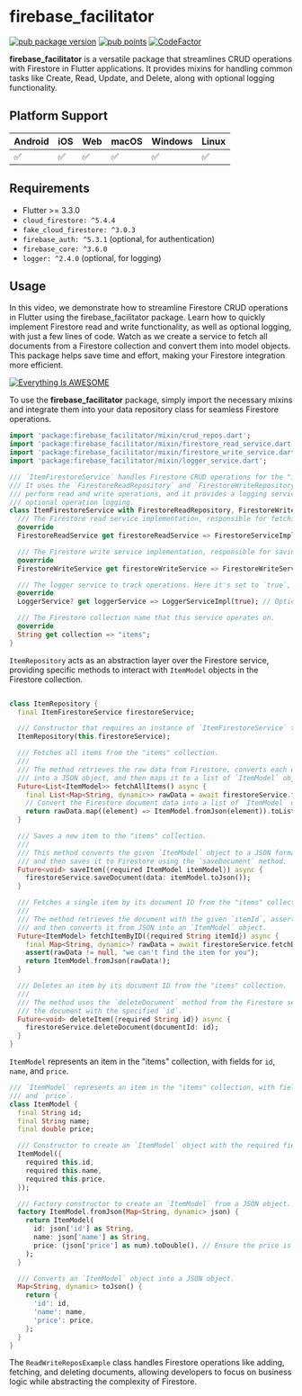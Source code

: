 

# firebase\_facilitator

[![pub package version](https://img.shields.io/pub/v/firebase_facilitator.svg)](https://pub.dev/packages/firebase_facilitator) [![pub points](https://img.shields.io/pub/points/firebase_facilitator?color=2E8B57&label=pub%20points)](https://pub.dev/packages/firebase_facilitator/score) [![CodeFactor](https://www.codefactor.io/repository/github/riadhg-hub/firebase_facilitator/badge)](https://www.codefactor.io/repository/github/riadhg-hub/firebase_facilitator)


**firebase\_facilitator** is a versatile package that streamlines CRUD operations with Firestore in Flutter applications. It provides mixins for handling common tasks like Create, Read, Update, and Delete, along with optional logging functionality.

## Platform Support

| Android | iOS | Web | macOS | Windows | Linux |
| --- | --- | --- | --- | --- | --- |
| ✅   | ✅   | ✅   | ✅   | ✅   | ✅   |

## Requirements

*   Flutter >= 3.3.0
*   `cloud_firestore: ^5.4.4`
*   `fake_cloud_firestore: ^3.0.3`
*   `firebase_auth: ^5.3.1` (optional, for authentication)
*   `firebase_core: ^3.6.0`
*   `logger: ^2.4.0` (optional, for logging)

## Usage

In this video, we demonstrate how to streamline Firestore CRUD operations in Flutter using the firebase_facilitator package. Learn how to quickly implement Firestore read and write functionality, as well as optional logging, with just a few lines of code. Watch as we create a service to fetch all documents from a Firestore collection and convert them into model objects. This package helps save time and effort, making your Firestore integration more efficient.

[![Everything Is AWESOME](https://i9.ytimg.com/vi_webp/pReLQ-5sTaE/mq2.webp?sqp=CJjOqbgG-oaymwEmCMACELQB8quKqQMa8AEB-AH-CYAC0AWKAgwIABABGEsgZShRMA8=&rs=AOn4CLCYyC5yXhKLpiUNef_6jo8QjPa5BQ)](https://www.youtube.com/playlist?list=PLUSagxHszGmP4O3RoNo4C6A9-zK0i37Ql "Everything Is AWESOME")

To use the **firebase\_facilitator** package, simply import the necessary mixins and integrate them into your data repository class for seamless Firestore operations.

```dart
import 'package:firebase_facilitator/mixin/crud_repos.dart';
import 'package:firebase_facilitator/mixin/firestore_read_service.dart';
import 'package:firebase_facilitator/mixin/firestore_write_service.dart';
import 'package:firebase_facilitator/mixin/logger_service.dart';

/// `ItemFirestoreService` handles Firestore CRUD operations for the "items" collection.
/// It uses the `FirestoreReadRepository` and `FirestoreWriteRepository` mixins to
/// perform read and write operations, and it provides a logging service for
/// optional operation logging.
class ItemFirestoreService with FirestoreReadRepository, FirestoreWriteRepository {
  /// The Firestore read service implementation, responsible for fetching data from Firestore.
  @override
  FirestoreReadService get firestoreReadService => FirestoreServiceImpl();

  /// The Firestore write service implementation, responsible for saving and deleting data in Firestore.
  @override
  FirestoreWriteService get firestoreWriteService => FirestoreWriteServiceImpl();

  /// The logger service to track operations. Here it's set to `true`, enabling logging.
  @override
  LoggerService? get loggerService => LoggerServiceImpl(true); // Optional

  /// The Firestore collection name that this service operates on.
  @override
  String get collection => "items";
}

```


`ItemRepository` acts as an abstraction layer over the Firestore service,
providing specific methods to interact with `ItemModel` objects in the Firestore
collection.

```dart

class ItemRepository {
  final ItemFirestoreService firestoreService;

  /// Constructor that requires an instance of `ItemFirestoreService` to be passed in.
  ItemRepository(this.firestoreService);

  /// Fetches all items from the "items" collection.
  ///
  /// The method retrieves the raw data from Firestore, converts each document
  /// into a JSON object, and then maps it to a list of `ItemModel` objects.
  Future<List<ItemModel>> fetchAllItems() async {
    final List<Map<String, dynamic>> rawData = await firestoreService.fetchAllDocuments();
    // Convert the Firestore document data into a list of `ItemModel` objects.
    return rawData.map((element) => ItemModel.fromJson(element)).toList();
  }

  /// Saves a new item to the "items" collection.
  ///
  /// This method converts the given `ItemModel` object to a JSON format
  /// and then saves it to Firestore using the `saveDocument` method.
  Future<void> saveItem({required ItemModel itemModel}) async {
    firestoreService.saveDocument(data: itemModel.toJson());
  }

  /// Fetches a single item by its document ID from the "items" collection.
  ///
  /// The method retrieves the document with the given `itemId`, asserts that it exists,
  /// and then converts it from JSON into an `ItemModel` object.
  Future<ItemModel> fetchItemByID({required String itemId}) async {
    final Map<String, dynamic>? rawData = await firestoreService.fetchDocumentById(docId: itemId);
    assert(rawData != null, "we can't find the item for you");
    return ItemModel.fromJson(rawData!);
  }

  /// Deletes an item by its document ID from the "items" collection.
  ///
  /// The method uses the `deleteDocument` method from the Firestore service to remove
  /// the document with the specified `id`.
  Future<void> deleteItem({required String id}) async {
    firestoreService.deleteDocument(documentId: id);
  }
}


```

`ItemModel` represents an item in the "items" collection, with fields for `id`, `name`,
and `price`.

```dart
/// `ItemModel` represents an item in the "items" collection, with fields for `id`, `name`,
/// and `price`.
class ItemModel {
  final String id;
  final String name;
  final double price;

  /// Constructor to create an `ItemModel` object with the required fields.
  ItemModel({
    required this.id,
    required this.name,
    required this.price,
  });

  /// Factory constructor to create an `ItemModel` from a JSON object.
  factory ItemModel.fromJson(Map<String, dynamic> json) {
    return ItemModel(
      id: json['id'] as String,
      name: json['name'] as String,
      price: (json['price'] as num).toDouble(), // Ensure the price is converted to a double.
    );
  }

  /// Converts an `ItemModel` object into a JSON object.
  Map<String, dynamic> toJson() {
    return {
      'id': id,
      'name': name,
      'price': price,
    };
  }
}


```




The `ReadWriteReposExample` class handles Firestore operations like adding, fetching, and deleting documents, allowing developers to focus on business logic while abstracting the complexity of Firestore.